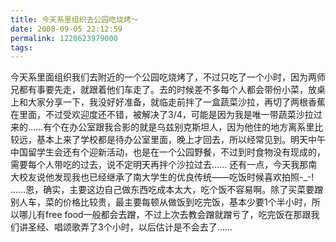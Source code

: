 ```yaml
---
title: 今天系里组织去公园吃烧烤～
date: 2008-09-05 22:12:59
permalink: 1220623979000
tags:
---
```


今天系里面组织我们去附近的一个公园吃烧烤了，不过只吃了一个小时，因为两师兄都有事要先走，就跟着他们车走了。去的时候差不多每个人都会带份小菜，放桌上和大家分享一下，我没好好准备，就临走前拌了一盒蔬菜沙拉，再切了两根香蕉在里面，不过受欢迎度还不错，被解决了3/4，可能是因为我是唯一带蔬菜沙拉过来的……有个在办公室跟我合影的就是乌兹别克斯坦人，因为他住的地方离系里比较远，基本上来了学校都是待办公室里面，晚上才回去，所以经常见到。明天中午中国留学生会还有个迎新活动，也是在一个公园野餐，不过到时食物没有现成的，需要每个人带吃的过去，说不定明天再拌个沙拉过去……
还有一点，今天我那南大校友说他发现我也已经继承了南大学生的优良传统——吃饭时候喜欢拍照-_-! ……恩，确实，主要这边自己做东西吃成本太大，吃个饭不容易啊。除了买菜要蹭别人车，菜的价格比较贵，最主要每顿从做饭到吃完饭，基本少要1个半小时，所以哪儿有free food一般都会去蹭，不过上次去教会蹭就蹭亏了，吃完饭在那跟我们讲圣经、唱颂歌弄了3个小时，以后估计是不会去了……
